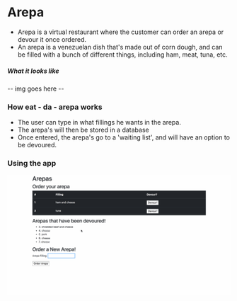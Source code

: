 # Arepa
  * Arepa is a virtual restaurant where the customer can order an arepa or devour it once ordered.
  * An arepa is a venezuelan dish that's made out of corn dough, and can be filled with a bunch of different things, including ham, meat, tuna, etc.
  
##### What it looks like 
  -- img goes here --
  
  
### How eat - da - arepa works
 * The user can type in what fillings he wants in the arepa.
 * The arepa's will then be stored in a database
 * Once entered, the arepa's go to a 'waiting list', and will have an option to be devoured.
 
 ### Using the app

 ![alt text](./eat_da_arepa.gif "Logo Title Text 1")
 
